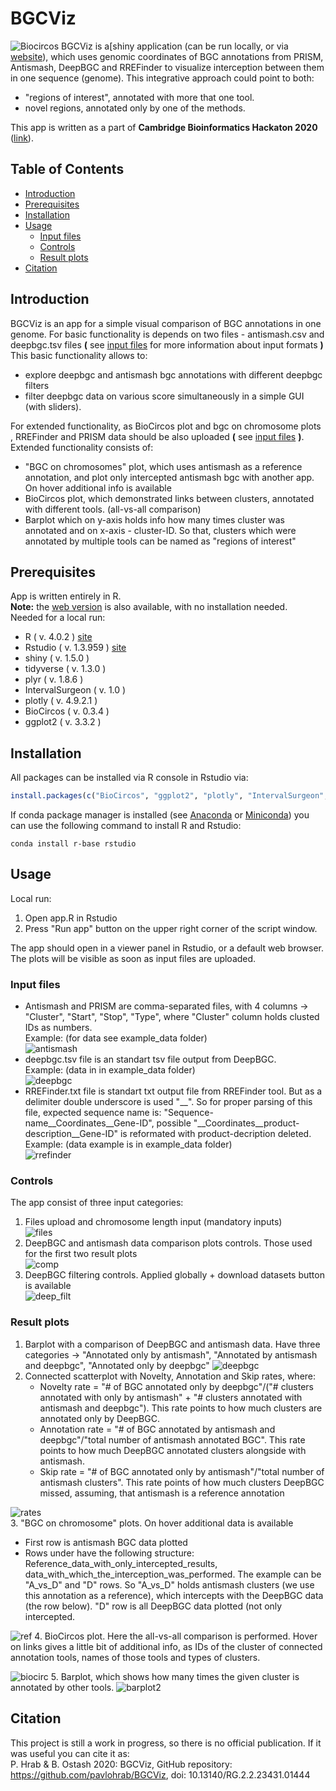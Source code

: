 # BGCViz <!-- omit in toc --> 
![Biocircos](images/BioCircos.png)
BGCViz is a[shiny application (can be run locally, or via [website](https://biopavlohrab.shinyapps.io/BGCViz/)), which uses genomic coordinates of BGC annotations from PRISM, Antismash, DeepBGC and RREFinder to visualize interception between them in one sequence (genome). This integrative approach could point to both:
 - "regions of interest", annotated with more that one tool.
 - novel regions, annotated only by one of the methods.

This app is written as a part of **Cambridge Bioinformatics Hackaton 2020** ([link](https://cambiohack.uk)). 

## Table of Contents <!-- omit in toc --> 
- [Introduction](#introduction)
- [Prerequisites](#prerequisites)
- [Installation](#installation)
- [Usage](#usage)
  - [Input files](#input-files)
  - [Controls](#controls)
  - [Result plots](#result-plots)
- [Citation](#citation)

## Introduction
BGCViz is an app for a simple visual comparison of BGC annotations in one genome. For basic functionality is depends on two files - antismash.csv and deepbgc.tsv files **(** see [input files](#input-files) for more information about input formats **)** <br>
This basic functionality allows to:
- explore deepbgc and antismash bgc annotations with different deepbgc filters
- filter deepbgc data on various score simultaneously in a simple GUI (with sliders). 

For extended functionality, as BioCircos plot and bgc on chromosome plots , RREFinder and PRISM data should be also uploaded **(** see [input files](#input-files)  **)**. <br>
Extended functionality consists of:
- "BGC on chromosomes" plot, which uses antismash as a reference annotation, and plot only intercepted antismash bgc with another app. On hover additional info is available
- BioCircos plot, which demonstrated links between clusters, annotated with different tools. (all-vs-all comparison)
- Barplot which on y-axis holds info how many times cluster was annotated and on x-axis - cluster-ID. So that, clusters which were annotated by multiple tools can be named as "regions of interest"

## Prerequisites
App is written entirely in R. <br>
 **Note:**  the [web version](https://biopavlohrab.shinyapps.io/BGCViz/) is also available, with no installation needed. <br>
Needed for a local run:
- R ( v. 4.0.2 )  [site](https://www.r-project.org)
- Rstudio ( v. 1.3.959 )  [site](https://rstudio.com)
- shiny ( v. 1.5.0 )
- tidyverse ( v. 1.3.0 )
- plyr ( v. 1.8.6 )
- IntervalSurgeon ( v. 1.0 )
- plotly ( v. 4.9.2.1 )
- BioCircos ( v. 0.3.4 )
- ggplot2 ( v. 3.3.2 )



## Installation
All packages can be installed via R console in Rstudio via:
```R
install.packages(c("BioCircos", "ggplot2", "plotly", "IntervalSurgeon", "plyr", "tidyverse", "shiny" ))
``` 
If conda package manager is installed (see [Anaconda](https://www.anaconda.com) or [Miniconda](https://docs.conda.io/en/latest/miniconda.html)) you can use the following command to install R and Rstudio:

`conda install r-base rstudio`

## Usage
Local run:
1. Open app.R in Rstudio
2. Press "Run app" button on the upper right corner of the script window.

The app should open in a viewer panel in Rstudio, or a default web browser. The plots will be visible as soon as input files are uploaded. 
### Input files
- Antismash and PRISM are comma-separated files, with 4 columns -> "Cluster", "Start", "Stop", "Type", where "Cluster" column holds clusted IDs as numbers. <br> Example: (for data see example_data folder) <br>
![antismash](images/antismash.png) <br>
- deepbgc.tsv file is an standart tsv file output from DeepBGC. <br>
Example: (data in in example_data folder) <br>
![deepbgc](images/deepbgc.png) <br>
- RREFinder.txt file is standart txt output file from RREFinder tool. But as a delimiter double underscore is used "__". So for proper parsing of this file, expected sequence name is: "Sequence-name__Coordinates__Gene-ID",  possible "__Coordinates__product-description__Gene-ID" is reformated with product-decription deleted. <br>
Example: (data example is in example_data folder) <br>
![rrefinder](images/rrefinder.png) <br>
### Controls
The app consist of three input categories:
1. Files upload and chromosome length input (mandatory inputs) <br>
![files](images/upload.png) <br>
2. DeepBGC and antismash data comparison plots controls. Those used for the first two result plots <br>
![comp](images/deepbgc_expl.png) <br>
3. DeepBGC filtering controls. Applied globally + download datasets button is available <br>
![deep_filt](images/deepbgc_filt.png) <br>
### Result plots
1. Barplot with a comparison of DeepBGC and antismash data. Have three categories -> "Annotated only by antismash", "Annotated by antismash and deepbgc", "Annotated only by deepbgc"
![deepbgc](images/barplot1.png)
2. Connected scatterplot with Novelty, Annotation and Skip rates, where:
   - Novelty rate = "# of BGC annotated only by deepbgc"/("# clusters annotated with only by antismash" + "# clusters annotated with antismash and deepbgc"). This rate points to how much clusters are annotated only by DeepBGC.
   - Annotation rate = "# of BGC annotated by antismash and deepbgc"/"total number of antismash annotated BGC". This rate points to how much DeepBGC annotated clusters alongside with antismash. 
   - Skip rate = "# of BGC annotated only by antismash"/"total number of antismash clusters". This rate points of how much clusters DeepBGC missed, assuming, that antismash is a reference annotation <br>

![rates](images/rates.png) <br>
3. "BGC on chromosome" plots. On hover additional data is available 
   - First row is antismash BGC data plotted
   - Rows under have the following structure: Reference_data_with_only_intercepted_results, data_with_which_the_interception_was_performed. The example can be "A_vs_D" and "D" rows. So "A_vs_D" holds antismash clusters (we use this annotation as a reference), which intercepts with the DeepBGC data (the row below). "D" row is all DeepBGC data plotted (not only intercepted. 

![ref](images/reference.png)
4. BioCircos plot. Here the all-vs-all comparison is performed. Hover on links gives a little bit of additional info, as IDs of the cluster of connected annotation tools, names of those tools and types of clusters.
<br>

![biocirc](images/biocircos.png)
5. Barplot, which shows how many times the given cluster is annotated by other tools.
![barplot2](images/barplot2.png)
## Citation
This project is still a work in progress, so there is no official publication. If it was useful you can cite it as: <br>
P. Hrab & B. Ostash 2020: BGCViz, GitHub repository: https://github.com/pavlohrab/BGCViz, doi: 10.13140/RG.2.2.23431.01444
